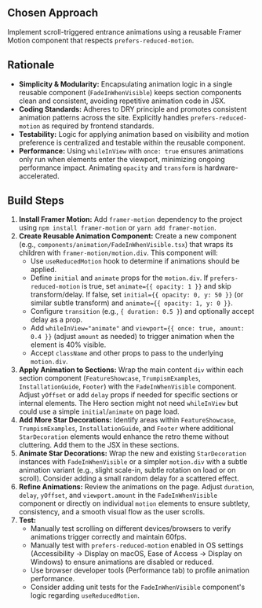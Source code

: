 ## Chosen Approach
Implement scroll-triggered entrance animations using a reusable Framer Motion component that respects `prefers-reduced-motion`.

## Rationale
- **Simplicity & Modularity:** Encapsulating animation logic in a single reusable component (`FadeInWhenVisible`) keeps section components clean and consistent, avoiding repetitive animation code in JSX.
- **Coding Standards:** Adheres to DRY principle and promotes consistent animation patterns across the site. Explicitly handles `prefers-reduced-motion` as required by frontend standards.
- **Testability:** Logic for applying animation based on visibility and motion preference is centralized and testable within the reusable component.
- **Performance:** Using `whileInView` with `once: true` ensures animations only run when elements enter the viewport, minimizing ongoing performance impact. Animating `opacity` and `transform` is hardware-accelerated.

## Build Steps
1.  **Install Framer Motion:** Add `framer-motion` dependency to the project using `npm install framer-motion` or `yarn add framer-motion`.
2.  **Create Reusable Animation Component:** Create a new component (e.g., `components/animation/FadeInWhenVisible.tsx`) that wraps its children with `framer-motion/motion.div`. This component will:
    *   Use `useReducedMotion` hook to determine if animations should be applied.
    *   Define `initial` and `animate` props for the `motion.div`. If `prefers-reduced-motion` is true, set `animate={{ opacity: 1 }}` and skip transform/delay. If false, set `initial={{ opacity: 0, y: 50 }}` (or similar subtle transform) and `animate={{ opacity: 1, y: 0 }}`.
    *   Configure `transition` (e.g., `{ duration: 0.5 }`) and optionally accept delay as a prop.
    *   Add `whileInView="animate"` and `viewport={{ once: true, amount: 0.4 }}` (adjust `amount` as needed) to trigger animation when the element is 40% visible.
    *   Accept `className` and other props to pass to the underlying `motion.div`.
3.  **Apply Animation to Sections:** Wrap the main content `div` within each section component (`FeatureShowcase`, `TrumpismExamples`, `InstallationGuide`, `Footer`) with the `FadeInWhenVisible` component. Adjust `yOffset` or add `delay` props if needed for specific sections or internal elements. The Hero section might not need `whileInView` but could use a simple `initial`/`animate` on page load.
4.  **Add More Star Decorations:** Identify areas within `FeatureShowcase`, `TrumpismExamples`, `InstallationGuide`, and `Footer` where additional `StarDecoration` elements would enhance the retro theme without cluttering. Add them to the JSX in these sections.
5.  **Animate Star Decorations:** Wrap the new and existing `StarDecoration` instances with `FadeInWhenVisible` or a simpler `motion.div` with a subtle animation variant (e.g., slight scale-in, subtle rotation on load or on scroll). Consider adding a small random delay for a scattered effect.
6.  **Refine Animations:** Review the animations on the page. Adjust `duration`, `delay`, `yOffset`, and `viewport.amount` in the `FadeInWhenVisible` component or directly on individual `motion` elements to ensure subtlety, consistency, and a smooth visual flow as the user scrolls.
7.  **Test:**
    *   Manually test scrolling on different devices/browsers to verify animations trigger correctly and maintain 60fps.
    *   Manually test with `prefers-reduced-motion` enabled in OS settings (Accessibility -> Display on macOS, Ease of Access -> Display on Windows) to ensure animations are disabled or reduced.
    *   Use browser developer tools (Performance tab) to profile animation performance.
    *   Consider adding unit tests for the `FadeInWhenVisible` component's logic regarding `useReducedMotion`.